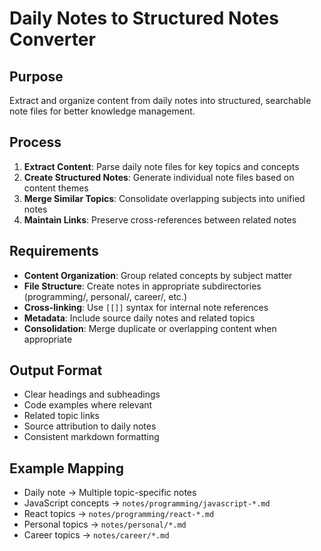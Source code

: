 # Daily Notes to Structured Notes Converter

## Purpose

Extract and organize content from daily notes into structured, searchable note files for better knowledge management.

## Process

1. **Extract Content**: Parse daily note files for key topics and concepts
2. **Create Structured Notes**: Generate individual note files based on content themes
3. **Merge Similar Topics**: Consolidate overlapping subjects into unified notes
4. **Maintain Links**: Preserve cross-references between related notes

## Requirements

- **Content Organization**: Group related concepts by subject matter
- **File Structure**: Create notes in appropriate subdirectories (programming/, personal/, career/, etc.)
- **Cross-linking**: Use `[[]]` syntax for internal note references
- **Metadata**: Include source daily notes and related topics
- **Consolidation**: Merge duplicate or overlapping content when appropriate

## Output Format

- Clear headings and subheadings
- Code examples where relevant
- Related topic links
- Source attribution to daily notes
- Consistent markdown formatting

## Example Mapping

- Daily note → Multiple topic-specific notes
- JavaScript concepts → `notes/programming/javascript-*.md`
- React topics → `notes/programming/react-*.md`
- Personal topics → `notes/personal/*.md`
- Career topics → `notes/career/*.md`

